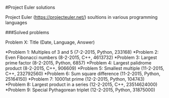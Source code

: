 #Project Euler solutions

Project Euler (https://projecteuler.net/) soultions in various programming languages

###Solved problems

Problem X: Title (Date, Language, Answer)

*Problem 1: Multiples of 3 and 5 (7-2-2015, Python, 233168)
*Problem 2: Even Fibonacci numbers (8-2-2015, C++, 4613732)
*Problem 3: Largest prime factor (8-2-2015, Python, 6857)
*Problem 4: Largest palidrome product (8-2-2015, C++, 906609)
*Problem 5: Smallest multiple (11-2-2015, C++, 232792560)
*Problem 6: Sum square difference (11-2-2015, Python, 25164150)
*Problem 7: 10001st prime (12-2-2015, Python, 104743)
*Problem 8: Largest product in a series (12-2-2015, C++, 23514624000)
*Problem 9: Special Pythagorean triplet (12-2-2015, Python, 31875000)